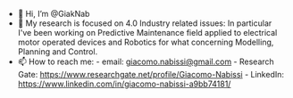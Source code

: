 - 👋 Hi, I’m @GiakNab
- 👀 My research is focused on 4.0 Industry related issues: 
  In particular I've been working on Predictive Maintenance field applied to electrical motor operated devices and
  Robotics for what concerning Modelling, Planning and Control.
- 📫 How to reach me:
      - email: giacomo.nabissi@gmail.com
      - Research Gate: https://www.researchgate.net/profile/Giacomo-Nabissi
      - LinkedIn: https://www.linkedin.com/in/giacomo-nabissi-a9bb74181/

<!---
GiakNab/GiakNab is a ✨ special ✨ repository because its `README.md` (this file) appears on your GitHub profile.
You can click the Preview link to take a look at your changes.
--->
